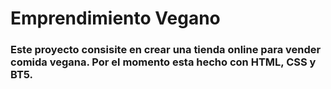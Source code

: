 # Emprendimiento Vegano

### Este proyecto consisite en crear una tienda online para vender comida vegana. Por el momento esta hecho con HTML, CSS y BT5.
